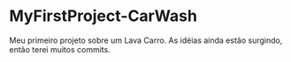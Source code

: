 # MyFirstProject-CarWash
Meu primeiro projeto sobre um Lava Carro.
As idéias ainda estão surgindo, então terei muitos commits.
